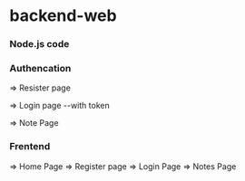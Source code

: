 # backend-web

### Node.js code

### Authencation  


=> Resister page

=> Login page
      --with token

=> Note Page

### Frentend

=> Home Page
=> Register page
=> Login Page
=> Notes Page
